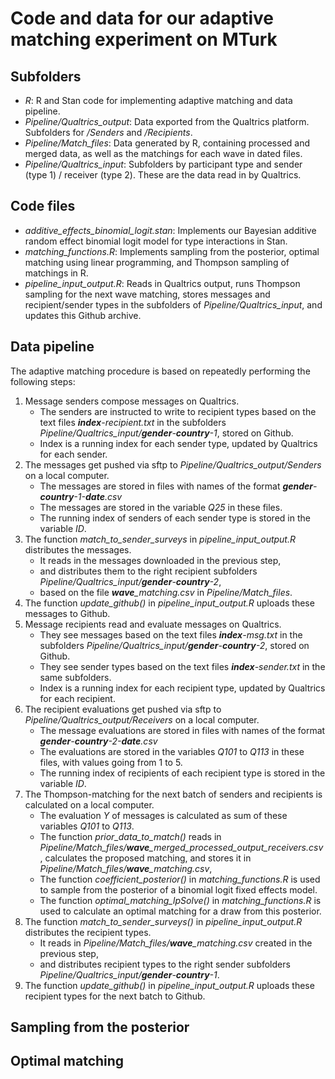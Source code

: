 # Code and data for our adaptive matching experiment on MTurk

## Subfolders

- *R*: R and Stan code for implementing adaptive matching and data pipeline.
- *Pipeline/Qualtrics_output*: Data exported from the Qualtrics platform. Subfolders for */Senders* and */Recipients*.
- *Pipeline/Match_files*: Data generated by R, containing processed and merged data, as well as the matchings for each wave in dated files.
- *Pipeline/Qualtrics_input*: Subfolders by participant type and sender (type 1) / receiver (type 2). These are the data read in by Qualtrics.

## Code files
- *additive_effects_binomial_logit.stan*: Implements our Bayesian additive random effect binomial logit model for type interactions in Stan.
- *matching_functions.R*: Implements sampling from the posterior, optimal matching using linear programming, and Thompson sampling of matchings in R.
- *pipeline_input_output.R*: Reads in Qualtrics output, runs Thompson sampling for the next wave matching, stores messages and recipient/sender types in the subfolders of *Pipeline/Qualtrics_input*, and updates this Github archive.

## Data pipeline

The adaptive matching procedure is based on repeatedly performing the following steps:

1. Message senders compose messages on Qualtrics.
   - The senders are instructed to write to recipient types based on the text files ***index**-recipient.txt* in the subfolders *Pipeline/Qualtrics_input/**gender**-**country**-1*, stored on Github.
   - Index is a running index for each sender type, updated by Qualtrics for each sender.
1. The messages get pushed via sftp to *Pipeline/Qualtrics_output/Senders* on a local computer. 
   - The messages are stored in files with names of the format ***gender**-**country**-1-**date**.csv*
   - The messages are stored in the variable *Q25* in these files.
   - The running index of senders of each sender type is stored in the variable *ID*.
1. The function *match_to_sender_surveys* in *pipeline_input_output.R* distributes the messages.
   - It reads in the messages downloaded in the previous step,
   - and distributes them to the right recipient subfolders *Pipeline/Qualtrics_input/**gender**-**country**-2*,
   - based on the file ***wave**_matching.csv* in *Pipeline/Match_files*.
1. The function *update_github()* in *pipeline_input_output.R* uploads these messages to Github.
1. Message recipients read and evaluate messages on Qualtrics.
   - They see messages based on the text files ***index**-msg.txt* in the subfolders *Pipeline/Qualtrics_input/**gender**-**country**-2*, stored on Github.
   - They see sender types based on the text files ***index**-sender.txt* in the same subfolders.
   - Index is a running index for each recipient type, updated by Qualtrics for each recipient.
1. The recipient evaluations get pushed via sftp to *Pipeline/Qualtrics_output/Receivers* on a local computer. 
   - The message evaluations are stored in files with names of the format ***gender**-**country**-2-**date**.csv*
   - The evaluations are stored in the variables *Q101* to *Q113* in these files, with values going from 1 to 5.
   - The running index of recipients of each recipient type is stored in the variable *ID*.
1. The Thompson-matching for the next batch of senders and recipients is calculated on a local computer.
   - The evaluation *Y* of messages is calculated as sum of these variables *Q101* to *Q113*.
   - The function *prior_data_to_match()* reads in *Pipeline/Match_files/**wave**_merged_processed_output_receivers.csv*, calculates the proposed matching, and stores it in *Pipeline/Match_files/**wave**_matching.csv*,
   - The function *coefficient_posterior()* in *matching_functions.R* is used to sample from the posterior of a binomial logit fixed effects model.
   - The function *optimal_matching_lpSolve()* in *matching_functions.R* is used to calculate an optimal matching for a draw from this posterior.
1. The function *match_to_sender_surveys()* in *pipeline_input_output.R*  distributes the recipient types.
   - It reads in *Pipeline/Match_files/**wave**_matching.csv* created in the previous step,
   - and distributes recipient types to the right sender subfolders *Pipeline/Qualtrics_input/**gender**-**country**-1*.
1. The function *update_github()* in *pipeline_input_output.R* uploads these recipient types for the next batch to Github.


## Sampling from the posterior 



## Optimal matching